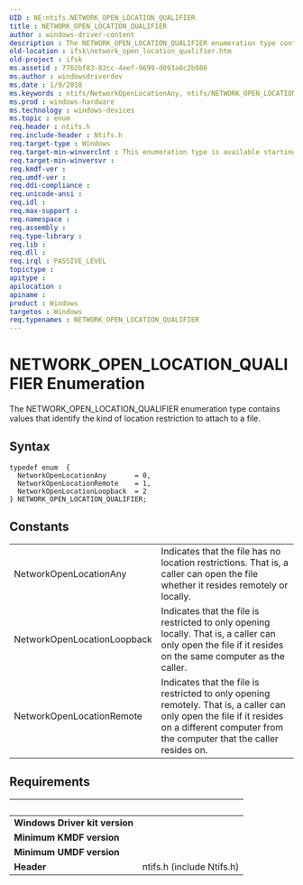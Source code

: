 ```yaml
---
UID : NE:ntifs.NETWORK_OPEN_LOCATION_QUALIFIER
title : NETWORK_OPEN_LOCATION_QUALIFIER
author : windows-driver-content
description : The NETWORK_OPEN_LOCATION_QUALIFIER enumeration type contains values that identify the kind of location restriction to attach to a file.
old-location : ifsk\network_open_location_qualifier.htm
old-project : ifsk
ms.assetid : 7762bf83-82cc-4eef-9699-d093a8c2b986
ms.author : windowsdriverdev
ms.date : 1/9/2018
ms.keywords : ntifs/NetworkOpenLocationAny, ntifs/NETWORK_OPEN_LOCATION_QUALIFIER, NETWORK_OPEN_LOCATION_QUALIFIER enumeration [Installable File System Drivers], ntifs/NetworkOpenLocationLoopback, NetworkOpenLocationAny, NetworkOpenLocationRemote, ifsk.network_open_location_qualifier, NetworkOpenLocationLoopback, ntifs/NetworkOpenLocationRemote, NETWORK_OPEN_LOCATION_QUALIFIER, ECP_Structures_0e589e5b-5266-429b-acab-236c00a75c1c.xml
ms.prod : windows-hardware
ms.technology : windows-devices
ms.topic : enum
req.header : ntifs.h
req.include-header : Ntifs.h
req.target-type : Windows
req.target-min-winverclnt : This enumeration type is available starting with Windows Vista.
req.target-min-winversvr : 
req.kmdf-ver : 
req.umdf-ver : 
req.ddi-compliance : 
req.unicode-ansi : 
req.idl : 
req.max-support : 
req.namespace : 
req.assembly : 
req.type-library : 
req.lib : 
req.dll : 
req.irql : PASSIVE_LEVEL
topictype : 
apitype : 
apilocation : 
apiname : 
product : Windows
targetos : Windows
req.typenames : NETWORK_OPEN_LOCATION_QUALIFIER
---
```


# NETWORK_OPEN_LOCATION_QUALIFIER Enumeration
The NETWORK_OPEN_LOCATION_QUALIFIER enumeration type contains values that identify the kind of location restriction to attach to a file.

## Syntax
````
typedef enum  { 
  NetworkOpenLocationAny       = 0,
  NetworkOpenLocationRemote    = 1,
  NetworkOpenLocationLoopback  = 2
} NETWORK_OPEN_LOCATION_QUALIFIER;
````

## Constants

<table>

<tr>
<td>NetworkOpenLocationAny</td>
<td>Indicates that the file has no location restrictions. That is, a caller can open the file whether it resides remotely or locally.</td>
</tr>

<tr>
<td>NetworkOpenLocationLoopback</td>
<td>Indicates that the file is restricted to only opening locally. That is, a caller can only open the file if it resides on the same computer as the caller.</td>
</tr>

<tr>
<td>NetworkOpenLocationRemote</td>
<td>Indicates that the file is restricted to only opening remotely. That is, a caller can only open the file if it resides on a different computer from the computer that the caller resides on.</td>
</tr>
</table>


## Requirements
| &nbsp; | &nbsp; |
| ---- |:---- |
| **Windows Driver kit version** |  |
| **Minimum KMDF version** |  |
| **Minimum UMDF version** |  |
| **Header** | ntifs.h (include Ntifs.h) |